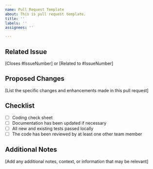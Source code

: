 ```yaml
---
name: Pull Request Template
about: This is pull request template.
title: ''
labels: ''
assignees: ''

---
```


## Related Issue

[Closes #IssueNumber] or [Related to #IssueNumber]

## Proposed Changes

[List the specific changes and enhancements made in this pull request]

## Checklist

- [ ] Coding check sheet
- [ ] Documentation has been updated if necessary
- [ ] All new and existing tests passed locally
- [ ] The code has been reviewed by at least one other team member

## Additional Notes

[Add any additional notes, context, or information that may be relevant]
